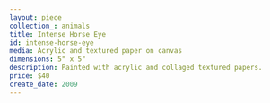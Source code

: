 ```yaml
---
layout: piece
collection_: animals
title: Intense Horse Eye
id: intense-horse-eye
media: Acrylic and textured paper on canvas
dimensions: 5" x 5"
description: Painted with acrylic and collaged textured papers.
price: $40
create_date: 2009
---
```

